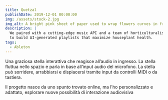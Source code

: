 ```yaml
---
title: Quetzal
publishDate: 2019-12-01 00:00:00
img: /assets/stock-2.jpg
img_alt: A bright pink sheet of paper used to wrap flowers curves in front of rich blue background
description: |
  We paired with a cutting-edge music API and a team of horticulturalists
  to build AI-generated playlists that maximize houseplant health.
tags:
  - Ableton
---
```


Una graziosa stella interattiva che reagisce all’audio in ingresso. La stella fluttua nello spazio e parla in base all’input audio del microfono. La stella può sorridere, arrabbiarsi e dispiacersi tramite input da controlli MIDI o da tastiera.

Il progetto nasce da uno spunto trovato online, ma l'ho personalizzato e adattato, esplorare nuove possibilità di interazione audiovisiva

